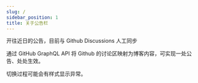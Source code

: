 ```yaml
---
slug: /
sidebar_position: 1
title: 关于公告栏
---
```


开往近日的公告，目前与 Github Discussions 人工同步

通过 GitHub GraphQL API 将 Github 的讨论区映射为博客内容，可实现一处公告、处处生效。

切换过程可能会有样式显示异常。
